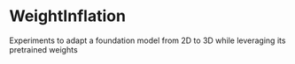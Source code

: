# WeightInflation
Experiments to adapt a foundation model from 2D to 3D while leveraging its pretrained weights
